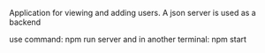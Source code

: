 Application for viewing and adding users. A json server is used as a backend

use command: npm run server
and in another terminal: npm start 

